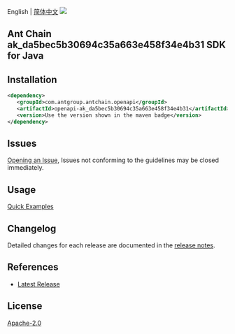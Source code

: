 English | [简体中文](README-CN.md)
![](https://aliyunsdk-pages.alicdn.com/icons/AlibabaCloud.svg)

## Ant Chain ak_da5bec5b30694c35a663e458f34e4b31 SDK for Java

## Installation

```xml
<dependency>
   <groupId>com.antgroup.antchain.openapi</groupId>
   <artifactId>openapi-ak_da5bec5b30694c35a663e458f34e4b31</artifactId>
   <version>Use the version shown in the maven badge</version>
</dependency>
```

## Issues
[Opening an Issue](https://github.com/alipay/antchain-openapi-prod-sdk/issues/new), Issues not conforming to the guidelines may be closed immediately.

## Usage
[Quick Examples](https://github.com/alipay/antchain-openapi-prod-sdk/blob/master/docs/0-Examples-EN.md#quick-examples)

## Changelog
Detailed changes for each release are documented in the [release notes](./ChangeLog.txt).

## References
* [Latest Release](https://github.com/alipay/antchain-openapi-prod-sdk/)

## License
[Apache-2.0](http://www.apache.org/licenses/LICENSE-2.0)
